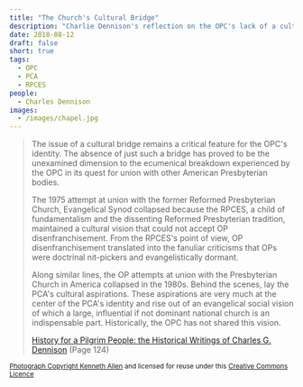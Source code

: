 ```yaml
---
title: "The Church's Cultural Bridge"
description: "Charlie Dennison's reflection on the OPC's lack of a cultural bridge (and it's residual ecumenical breakdown with sister denominations)."
date: 2018-08-12
draft: false
short: true
tags:
  - OPC
  - PCA
  - RPCES
people:
  - Charles Dennison
images:
  - /images/chapel.jpg
---
```


<blockquote class="blockquote">
  <p> The issue of a cultural bridge remains a critical feature for the OPC's identity. The absence of just such a bridge has proved to be the unexamined dimension to the ecumenical breakdown experienced by the OPC in its quest for union with other American Presbyterian bodies.</p>

  <p>The 1975 attempt at union with the former Reformed Presbyterian Church, Evangelical Synod collapsed because the RPCES, a child of fundamentalism and the dissenting Reformed Presbyterian tradition, maintained a cultural vision that could not accept OP disenfranchisement. From the RPCES's point of view, OP disenfranchisement translated into the fanuliar criticisms that OPs were doctrinal nit-pickers and evangelistically dormant.</p>

  <p class="mb-0">Along similar lines, the OP attempts at union with the Presbyterian Church in America collapsed in the 1980s. Behind the scenes, lay the PCA's cultural aspirations. These aspirations are very much at the center of the PCA's identity and rise out of an evangelical social vision of which a large, influential if not dominant national church is an indispensable part. Historically, the OPC has not shared this vision.</p>
  <footer class="blockquote-footer"><a href="https://www.wtsbooks.com/history-for-pilgrim-people-charles-dennison-9780934688956">History for a Pilgrim People: the Historical Writings of Charles G. Dennison</a> (Page 124)</footer>
</blockquote>

<small>[Photograph Copyright Kenneth Allen](http://www.geograph.ie/photo/577477) and licensed for reuse under this [Creative Commons Licence](https://creativecommons.org/licenses/by-sa/2.0/)</small>


